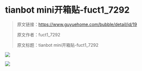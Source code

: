 # tianbot mini开箱贴-fuct1_7292

> 原文链接：https://www.guyuehome.com/bubble/detail/id/19
>
> 原文作者：fuct1_7292
>
> 原文标题：tianbot mini开箱贴-fuct1_7292


![](https://tianbot-pic.oss-cn-beijing.aliyuncs.com/tianbot/202109281619102.webp)

![](https://tianbot-pic.oss-cn-beijing.aliyuncs.com/tianbot/202109281619971.webp)

